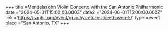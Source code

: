 +++
title =Mendelssohn Violin Concerto with the San Antonio Philharmonic
date ="2024-05-31T15:00:00.000Z"
date2 ="2024-06-01T15:00:00.000Z"
link ='https://saphil.org/event/goosby-returns-beethoven-5/'
type =event
place ="San Antonio, TX"
+++

